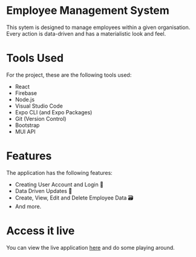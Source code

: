 # Employee Management System

This sytem is designed to manage employees within a given organisation. Every action is data-driven and has a materialistic look and feel.

# Tools Used
For the project, these are the following tools used:
- React
- Firebase
- Node.js
- Visual Studio Code
- Expo CLI (and Expo Packages)
- Git (Version Control)
- Bootstrap
- MUI API

# Features
The application has the following features:
- Creating User Account and Login 🔐
- Data Driven Updates 🔁
- Create, View, Edit and Delete Employee Data 🗃
- And more.


# Access it live

You can view the live application  [here](https://employeemanagement-29998.web.app/) and do some playing around.
